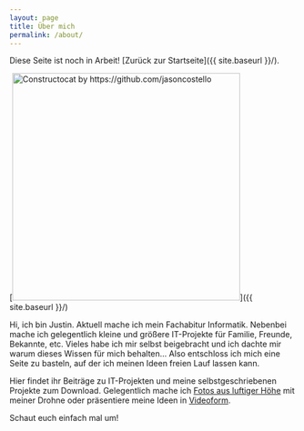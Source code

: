 ```yaml
---
layout: page
title: Über mich
permalink: /about/
---
```


Diese Seite ist noch in Arbeit! [Zurück zur Startseite]({{ site.baseurl }}/).

[<img src="{{ site.baseurl }}/images/404.jpg" alt="Constructocat by https://github.com/jasoncostello" style="width: 400px;"/>]({{ site.baseurl }}/)

Hi, ich bin Justin.
Aktuell mache ich mein Fachabitur Informatik. Nebenbei mache ich gelegentlich kleine und größere IT-Projekte für Familie, Freunde, Bekannte, etc. 
Vieles habe ich mir selbst beigebracht und ich dachte mir warum dieses Wissen für mich behalten... Also entschloss ich mich eine Seite zu basteln, auf der ich meinen Ideen freien Lauf lassen kann.

Hier findet ihr Beiträge zu IT-Projekten und meine selbstgeschriebenen Projekte zum Download.
Gelegentlich mache ich [Fotos aus luftiger Höhe](https://instagram.com/drohne.jpg "Hier gehts zu Instagram") mit meiner Drohne oder präsentiere meine Ideen in [Videoform](https://www.youtube.com/channel/UCP0wi4FKWdNAlr0N0rnrnow "Hier gehts zu Youtube").

Schaut euch einfach mal um!